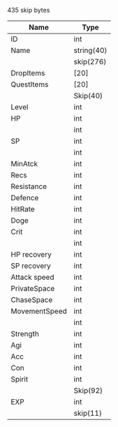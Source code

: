 435 skip bytes


|Name|Type|
|---|---|
|ID|int|
|Name|string(40)|
||skip(276)|
|DropItems|[20]|
|QuestItems|[20]|
||Skip(40)|
|Level|int|
|HP|int|
||int|
|SP|int|
||int|
|MinAtck|int|
|Recs|int|
|Resistance|int|
|Defence|int|
|HitRate|int|
|Doge|int|
|Crit|int|
||int|
|HP recovery|int|
|SP recovery|int|
|Attack speed|int|
|PrivateSpace|int|
|ChaseSpace|int|
|MovementSpeed|int|
||int|
|Strength|int|
|Agi|int|
|Acc|int|
|Con|int|
|Spirit|int|
||Skip(92)|
|EXP|int|
||skip(11)|